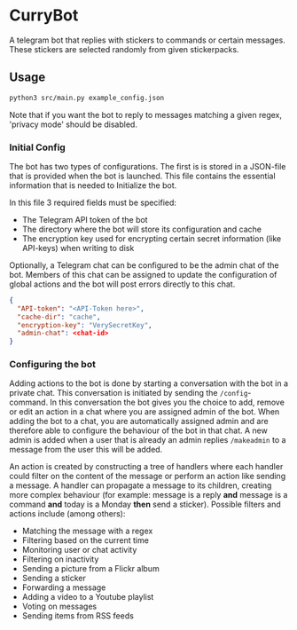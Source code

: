 # CurryBot
A telegram bot that replies with stickers to commands or certain messages.  
These stickers are selected randomly from given stickerpacks.

## Usage
```bash
python3 src/main.py example_config.json
```
Note that if you want the bot to reply to messages matching a given regex, 'privacy mode' should be disabled.

### Initial Config
The bot has two types of configurations.
The first is is stored in a JSON-file that is provided when the bot is launched.
This file contains the essential information that is needed to Initialize the bot.

In this file 3 required fields must be specified:
- The Telegram API token of the bot
- The directory where the bot will store its configuration and cache
- The encryption key used for encrypting certain secret information (like API-keys) when writing to disk

Optionally, a Telegram chat can be configured to be the admin chat of the bot.
Members of this chat can be assigned to update the configuration of global actions and the bot will post errors directly to this chat.

```json
{
  "API-token": "<API-Token here>",
  "cache-dir": "cache",
  "encryption-key": "VerySecretKey",
  "admin-chat": <chat-id>
}
```

### Configuring the bot
Adding actions to the bot is done by starting a conversation with the bot in a private chat.
This conversation is initiated by sending the `/config`-command.
In this conversation the bot gives you the choice to add, remove or edit an action in a chat where you are assigned admin of the bot.
When adding the bot to a chat, you are automatically assigned admin and are therefore able to configure the behaviour of the bot in that chat.
A new admin is added when a user that is already an admin replies `/makeadmin` to a message from the user this will be added.

An action is created by constructing a tree of handlers where each handler could filter on the content of the message or perform an action like sending a message.
A handler can propagate a message to its children, creating more complex behaviour (for example: message is a reply __and__ message is a command __and__ today is a Monday __then__ send a sticker).
Possible filters and actions include (among others):
- Matching the message with a regex
- Filtering based on the current time
- Monitoring user or chat activity
- Filtering on inactivity
- Sending a picture from a Flickr album
- Sending a sticker
- Forwarding a message
- Adding a video to a Youtube playlist
- Voting on messages
- Sending items from RSS feeds
